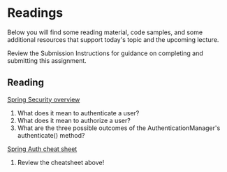 # Readings

Below you will find some reading material, code samples, and some additional resources that support today's topic and the upcoming lecture.

Review the Submission Instructions for guidance on completing and submitting this assignment.

## Reading

[Spring Security overview](https://spring.io/guides/topicals/spring-security-architecture/)

1. What does it mean to authenticate a user?
2. What does it mean to authorize a user?
3. What are the three possible outcomes of the AuthenticationManager's authenticate() method?

[Spring Auth cheat sheet](https://github.com/codefellows/seattle-java-401d2/blob/master/SpringAuthCheatSheet.md)

1. Review the cheatsheet above!
